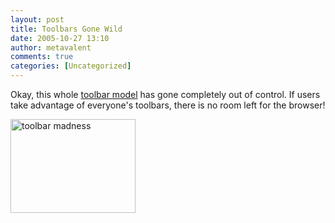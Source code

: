 ```yaml
---
layout: post
title: Toolbars Gone Wild
date: 2005-10-27 13:10
author: metavalent
comments: true
categories: [Uncategorized]
---
```

Okay, this whole <a href="/images/toolbar_madness.jpg">toolbar model</a> has gone completely out of control.  If users take advantage of everyone's toolbars, there is no room left for the browser!

<a href="/images/toolbar_madness.jpg"><img src="/images/toolbar_madness.jpg" width="200" height="150" alt="toolbar madness" /></a>
